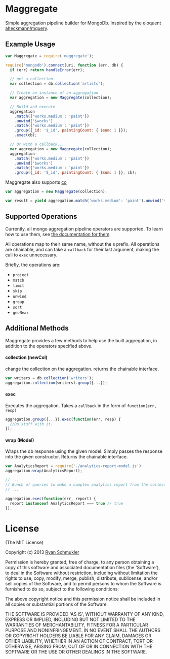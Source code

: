 # Maggregate
Simple aggregation pipeline builder for MongoDb. Inspired by the eloquent
[aheckmann/mquery](https://github.com/aheckmann/mquery).

## Example Usage

```js
var Maggregate = require('maggregate');

require('mongodb').connect(uri, function (err, db) {
  if (err) return handleError(err);

  // get a collection
  var collection = db.collection('artists');

  // Create an instance of an aggregation
  var aggregation = new Maggregate(collection);

  // Build and execute
  aggregation
    .match({'works.medium': 'paint'})
    .unwind('$works')
    .match({'works.medium': 'paint'})
    .group({_id: '$_id', paintingCount: { $sum: 1 }});
    .exec(cb);

  // Or with a callback...
  var aggregation = new Maggregate(collection);
  aggregation
    .match({'works.medium': 'paint'})
    .unwind('$works')
    .match({'works.medium': 'paint'})
    .group({_id: '$_id', paintingCount: { $sum: 1 }}, cb);
```

Maggregate also supports [co](http://github.com/visionmedia/co)

```js
var aggregation = new Maggregate(collection);

var result = yield aggregation.match('works.medium': 'paint').unwind('$works');
```

## Supported Operations

Currently, all mongo aggregation pipeline operators are supported. To learn how
to use them, see [the documentation for them](http://docs.mongodb.org/manual/reference/operator/aggregation-nav/).

All operations map to their same name, without the `$` prefix. All operations
are chainable, and can take a `callback` for their last argument, making the call
to `exec` unnecessary.

Briefly, the operations are:

- `project`
- `match`
- `limit`
- `skip`
- `unwind`
- `group`
- `sort`
- `geoNear`

## Additional Methods

Maggregate provides a few methods to help use the built aggregation, in addition
to the operators specified above.

#### collection (newCol)

change the collection on the aggregation. returns the chainable interface.

```js
var writers = db.collection('writers');
aggregation.collection(writers).group({...});
```
#### exec

Executes the aggregation. Takes a `callback` in the form of `function(err,
resp)`

```js
aggregation.group({...}).exec(function(err, resp) {
  //Do stuff with it.
});
```

#### wrap (Model)

Wraps the db response using the given model. Simply passes the response into the
given constructor. Returns the chainable interface.

```js
var AnalyticsReport = require('./analytics-report-model.js')
aggregation.wrap(AnalyticsReport);

// ...
// Bunch of queries to make a complex analytics report from the collection
// ...

aggregation.exec(function(err, report) {
  report instanceof AnalyticsReport === true // true
});
```

# License

(The MIT License)

Copyright (c) 2013 [Ryan Schmukler](mailto:ryan@slingingcode.com)

Permission is hereby granted, free of charge, to any person obtaining
a copy of this software and associated documentation files (the
'Software'), to deal in the Software without restriction, including
without limitation the rights to use, copy, modify, merge, publish,
distribute, sublicense, and/or sell copies of the Software, and to
permit persons to whom the Software is furnished to do so, subject to
the following conditions:

The above copyright notice and this permission notice shall be
included in all copies or substantial portions of the Software.

THE SOFTWARE IS PROVIDED 'AS IS', WITHOUT WARRANTY OF ANY KIND,
EXPRESS OR IMPLIED, INCLUDING BUT NOT LIMITED TO THE WARRANTIES OF
MERCHANTABILITY, FITNESS FOR A PARTICULAR PURPOSE AND NONINFRINGEMENT.
IN NO EVENT SHALL THE AUTHORS OR COPYRIGHT HOLDERS BE LIABLE FOR ANY
CLAIM, DAMAGES OR OTHER LIABILITY, WHETHER IN AN ACTION OF CONTRACT,
TORT OR OTHERWISE, ARISING FROM, OUT OF OR IN CONNECTION WITH THE
SOFTWARE OR THE USE OR OTHER DEALINGS IN THE SOFTWARE.
